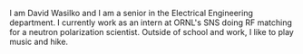 I am David Wasilko and I am a senior in the Electrical Engineering department. I currently work as an intern at ORNL's SNS doing RF matching for a neutron polarization scientist. Outside of school and work, I like to play music and hike.
